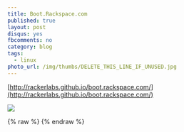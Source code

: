 ```yaml
---
title: Boot.Rackspace.com
published: true
layout: post
disqus: yes
fbcomments: no
category: blog
tags: 
  - linux
photo_url: /img/thumbs/DELETE_THIS_LINE_IF_UNUSED.jpg
---
```


[http://rackerlabs.github.io/boot.rackspace.com/](http://rackerlabs.github.io/boot.rackspace.com/)

![](/img/PICTURE_EXAMPLE.jpg)

{% raw  %}
{% endraw  %}
